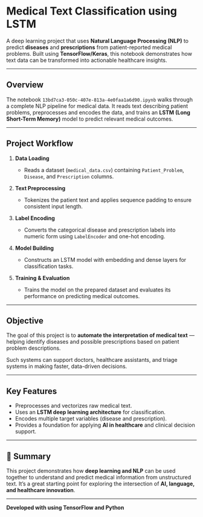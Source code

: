 
#  Medical Text Classification using LSTM

A deep learning project that uses **Natural Language Processing (NLP)** to predict **diseases** and **prescriptions** from patient-reported medical problems.
Built using **TensorFlow/Keras**, this notebook demonstrates how text data can be transformed into actionable healthcare insights.

---

##  Overview

The notebook `13bd7ca3-050c-407e-813a-4e0faa1a6d90.ipynb` walks through a complete NLP pipeline for medical data.
It reads text describing patient problems, preprocesses and encodes the data, and trains an **LSTM (Long Short-Term Memory)** model to predict relevant medical outcomes.

---

##  Project Workflow

1. **Data Loading**

   * Reads a dataset (`medical_data.csv`) containing `Patient_Problem`, `Disease`, and `Prescription` columns.

2. **Text Preprocessing**

   * Tokenizes the patient text and applies sequence padding to ensure consistent input length.

3. **Label Encoding**

   * Converts the categorical disease and prescription labels into numeric form using `LabelEncoder` and one-hot encoding.

4. **Model Building**

   * Constructs an LSTM model with embedding and dense layers for classification tasks.

5. **Training & Evaluation**

   * Trains the model on the prepared dataset and evaluates its performance on predicting medical outcomes.

---

##  Objective

The goal of this project is to **automate the interpretation of medical text** — helping identify diseases and possible prescriptions based on patient problem descriptions.

Such systems can support doctors, healthcare assistants, and triage systems in making faster, data-driven decisions.

---

##  Key Features

* Preprocesses and vectorizes raw medical text.
* Uses an **LSTM deep learning architecture** for classification.
* Encodes multiple target variables (disease and prescription).
* Provides a foundation for applying **AI in healthcare** and clinical decision support.

---

## 💬 Summary

This project demonstrates how **deep learning and NLP** can be used together to understand and predict medical information from unstructured text.
It’s a great starting point for exploring the intersection of **AI, language, and healthcare innovation**.

---

**Developed with using TensorFlow and Python**
